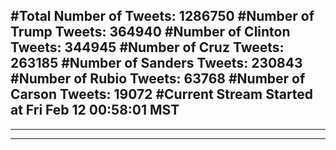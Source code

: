 #Total Number of Tweets: 1286750 
#Number of Trump Tweets: 364940
#Number of Clinton Tweets: 344945
#Number of Cruz Tweets: 263185
#Number of Sanders Tweets: 230843
#Number of Rubio Tweets: 63768
#Number of Carson Tweets: 19072
#Current Stream Started at Fri Feb 12 00:58:01 MST
---
---
---
